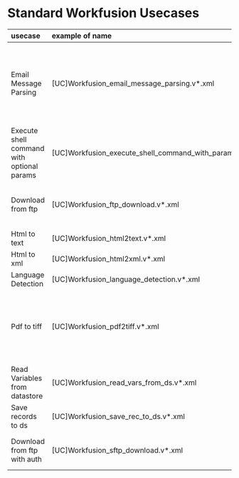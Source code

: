 # Standard Workfusion Usecases

|usecase|example of name|description|
|:-----|:-------------|:-----|
|Email Message Parsing| [UC]Workfusion_email_message_parsing.v*.xml| When dealing with emails the use case helps separate body from attachemtns and save all parts into s3|
|Execute shell command with optional params|[UC]Workfusion_execute_shell_command_with_params.v*.xml| |
|Download from ftp|[UC]Workfusion_ftp_download.v*.xml| using for download file from ftp without authentication|
|Html to text     |[UC]Workfusion_html2text.v*.xml| |
|Html to xml      |[UC]Workfusion_html2xml.v*.xml| |
|Language Detection|[UC]Workfusion_language_detection.v*.xml| |
|Pdf to tiff|[UC]Workfusion_pdf2tiff.v*.xml|convert from pdf file format to tiff file format. Program  ImageMagic should be installed|
|Read Variables from datastore|[UC]Workfusion_read_vars_from_ds.v*.xml| do output as map of two columns from datastore|
|Save records to ds|[UC]Workfusion_save_rec_to_ds.v*.xml|Save all input records to Data Store|
|Download from ftp with auth |[UC]Workfusion_sftp_download.v*.xml| using for download file from ftp wtih authentication|
